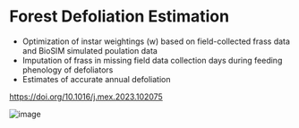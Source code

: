# Forest Defoliation Estimation

* Optimization of instar weightings (w) based on field-collected frass data and BioSIM simulated poulation data
* Imputation of frass in missing field data collection days during feeding phenology of defoliators
* Estimates of accurate annual defoliation

https://doi.org/10.1016/j.mex.2023.102075

![image](https://user-images.githubusercontent.com/92644272/232258713-40ab0d62-a803-488d-9183-84db8901cc5d.png)
